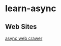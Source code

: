 # learn-async

## Web Sites

[async web crawer](http://www.aosabook.org/en/500L/a-web-crawler-with-asyncio-coroutines.html)